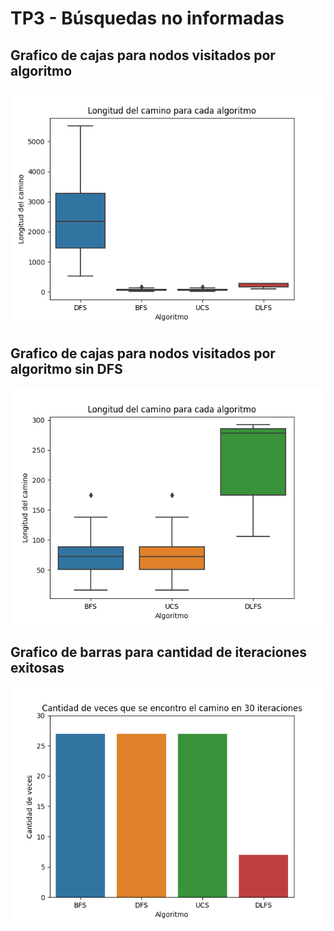 # TP3 - Búsquedas no informadas

## Grafico de cajas para nodos visitados por algoritmo
![Grafico de cajas](./no-informadas-results.png)

## Grafico de cajas para nodos visitados por algoritmo sin DFS
![Grafico de cajas](./no-informadas-results-sin-dfs.png)

## Grafico de barras para cantidad de iteraciones exitosas
![Grafico de barras](./no-informadas-results-cantidad.png)